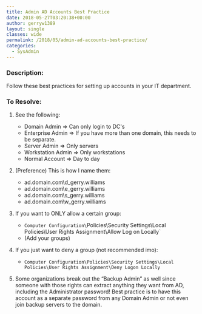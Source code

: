 ```yaml
---
title: Admin AD Accounts Best Practice
date: 2018-05-27T03:20:38+00:00
author: gerryw1389
layout: single
classes: wide
permalink: /2018/05/admin-ad-accounts-best-practice/
categories:
  - SysAdmin
---
```

<!--more-->

### Description:

Follow these best practices for setting up accounts in your IT department.

### To Resolve:

1. See the following:  

   - Domain Admin => Can only login to DC's  
   - Enterprise Admin => If you have more than one domain, this needs to be separate.  
   - Server Admin => Only servers  
   - Workstation Admin => Only workstations  
   - Normal Account => Day to day

2. (Preference) This is how I name them:  
   - ad.domain.com\d_gerry.williams  
   - ad.domain.com\e_gerry.williams  
   - ad.domain.com\s_gerry.williams  
   - ad.domain.com\w_gerry.williams

3. If you want to ONLY allow a certain group:  
   - `Computer Configuration\`Policies\Security Settings\Local Policies\User Rights Assignment\Allow Log on Locally`  
   - (Add your groups)  

4. If you just want to deny a group (not recommended imo):  
   - `Computer Configuration\Policies\Security Settings\Local Policies\User Rights Assignment\Deny Logon Locally`

5. Some organizations break out the &#8220;Backup Admin&#8221; as well since someone with those rights can extract anything they want from AD, including the Administrator password! Best practice is to have this account as a separate password from any Domain Admin or not even join backup servers to the domain.